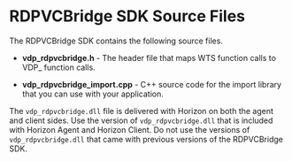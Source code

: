 # RDPVCBridge SDK Source Files

The RDPVCBridge SDK contains the following source files.

- **vdp_rdpvcbridge.h** - The header file that maps WTS function calls to VDP_ function calls.

- **vdp_rdpvcbridge_import.cpp** - C++ source code for the import library that you can use with your application.

The `vdp_rdpvcbridge.dll` file is delivered with Horizon on both the agent and client sides. Use the version of `vdp_rdpvcbridge.dll` that is included with Horizon Agent and Horizon Client. Do not use the versions of `vdp_rdpvcbridge.dll` that came with previous versions of the RDPVCBridge SDK.

